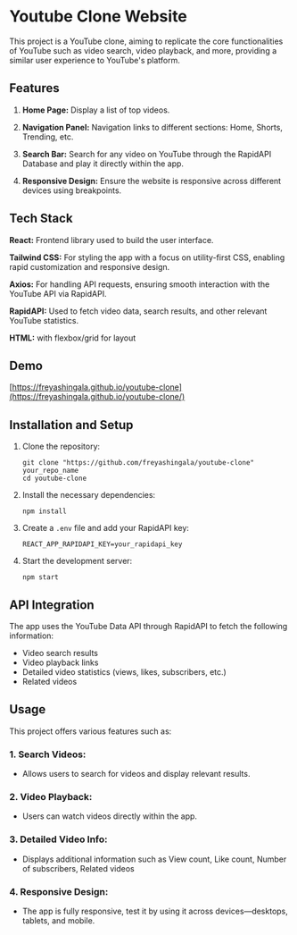 # Youtube Clone Website

This project is a YouTube clone, aiming to replicate the core functionalities of YouTube such as video search, video playback, and more, providing a similar user experience to YouTube's platform.

## Features

1. **Home Page:**
 Display a list of top videos.

2. **Navigation Panel:**
 Navigation links to different sections: Home, Shorts, Trending, etc.

3. **Search Bar:**
 Search for any video on YouTube through the RapidAPI Database and play it directly within the app.

4. **Responsive Design:**
 Ensure the website is responsive across different devices using breakpoints.

## Tech Stack

 **React:** 
 Frontend library used to build the user interface.

**Tailwind CSS:** 
 For styling the app with a focus on utility-first CSS, enabling rapid customization and responsive design.

**Axios:**
 For handling API requests, ensuring smooth interaction with the YouTube API via RapidAPI.

**RapidAPI:** 
 Used to fetch video data, search results, and other relevant YouTube statistics.

**HTML:**
 with flexbox/grid for layout

## Demo
[https://freyashingala.github.io/youtube-clone](https://freyashingala.github.io/youtube-clone/)

## Installation and Setup
  1. Clone the repository:
      ```
      git clone "https://github.com/freyashingala/youtube-clone" your_repo_name
      cd youtube-clone
      ```
  2. Install the necessary dependencies:
      ```
     npm install
      ```
  3. Create a `.env` file and add your RapidAPI key:
     ```
     REACT_APP_RAPIDAPI_KEY=your_rapidapi_key
     ```
  4. Start the development server:
     ```
     npm start
     ```

## API Integration

The app uses the YouTube Data API through RapidAPI to fetch the following information:

- Video search results
- Video playback links
- Detailed video statistics (views, likes, subscribers, etc.)
- Related videos

## Usage

This project offers various features such as:

### 1. Search Videos: 
- Allows users to search for videos and display relevant results.

### 2. Video Playback: 
- Users can watch videos directly within the app.

### 3. Detailed Video Info: 
- Displays additional information such as View count, Like count, Number of subscribers, Related videos

### 4. Responsive Design: 
- The app is fully responsive, test it by using it across devices—desktops, tablets, and mobile.
